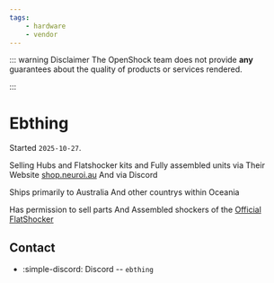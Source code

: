 ```yaml
---
tags:
    - hardware
    - vendor
---
```


::: warning Disclaimer
The OpenShock team does not provide **any** guarantees about the quality of products or services rendered.

:::
# Ebthing

Started `2025-10-27`.

Selling Hubs and Flatshocker kits and Fully assembled units via Their Website [shop.neuroi.au](https://shop.neuroi.au) And via Discord

Ships primarily to Australia And other countrys within Oceania

Has permission to sell parts And Assembled shockers of the [Official FlatShocker](<https://github.com/tommaier123/FlatShocker>) 

## Contact

- :simple-discord: Discord -- `ebthing`
